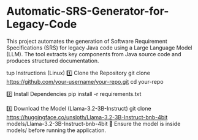# Automatic-SRS-Generator-for-Legacy-Code
This project automates the generation of Software Requirement Specifications (SRS) for legacy Java code using a Large Language Model (LLM). The tool extracts key components from Java source code and produces structured documentation.

tup Instructions (Linux)
1️⃣ Clone the Repository
git clone https://github.com/your-username/your-repo.git
cd your-repo

2️⃣ Install Dependencies
pip install -r requirements.txt

3️⃣ Download the Model (Llama-3.2-3B-Instruct)
git clone https://huggingface.co/unsloth/Llama-3.2-3B-Instruct-bnb-4bit models/Llama-3.2-3B-Instruct-bnb-4bit
📌 Ensure the model is inside models/ before running the application.


